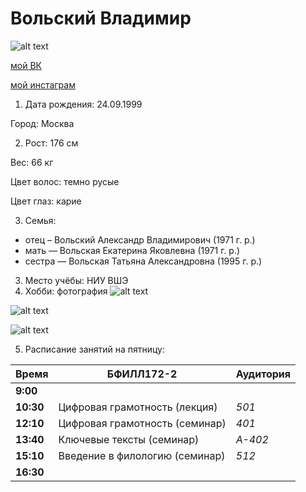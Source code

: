 # Вольский Владимир
![alt text](https://pp.userapi.com/c841328/v841328860/11c4e/V9mhygbyY9Y.jpg)

[мой ВК](https://vk.com/18v18) 

[мой инстаграм](https://www.instagram.com/_blacknoise_/)

1. Дата рождения: 24.09.1999

Город: Москва

2. Рост: 176 см

Вес: 66 кг

Цвет волос: темно русые

Цвет глаз: карие

3. Семья: 
* отец – Вольский Александр Владимирович (1971 г. р.)
* мать — Вольская Екатерина Яковлевна (1971 г. р.)
* сестра — Вольская Татьяна Александровна (1995 г. р.)
3. Место учёбы: НИУ ВШЭ
4. Хобби: фотография
![alt text](https://pp.userapi.com/c629112/v629112815/2873b/lqIc3Iksyf4.jpg)

![alt text](https://pp.userapi.com/c628120/v628120815/1f1e2/YbP_rQQhOLg.jpg)

![alt text](https://pp.userapi.com/c624724/v624724815/4b796/0kn8MC_XagU.jpg)

5. Расписание занятий на пятницу:

Время | БФИЛЛ172-2 | Аудитория
--- | --- | ---
**9:00** | | 
**10:30** | Цифровая грамотность (лекция) | *501*
**12:10** | Цифровая грамотность (семинар) | *401*
**13:40** | Ключевые тексты (семинар)   | *А-402*
**15:10** | Введение в филологию (семинар) | *512*
**16:30** | | 
